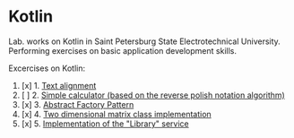 # Kotlin
Lab. works on Kotlin in Saint Petersburg State Electrotechnical University. Performing exercises on basic application development skills.

Excercises on Kotlin:

1. [x] 1. [Text alignment](https://github.com/GonarchX/kotlin-course/tree/master/1-lab)
2. [ ] 2. [Simple calculator (based on the reverse polish notation algorithm)](https://github.com/GonarchX/kotlin-course/tree/master/2-lab)
3. [x] 3. [Abstract Factory Pattern](https://github.com/GonarchX/kotlin-course/tree/master/3-lab)
4. [x] 4. [Two dimensional matrix class implementation](https://github.com/GonarchX/kotlin-course/tree/master/4-lab)
5. [x] 5. [Implementation of the "Library" service](https://github.com/GonarchX/kotlin-course/tree/master/5-lab)
